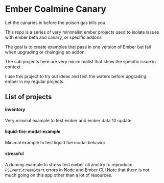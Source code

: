 Ember Coalmine Canary
=====================

Let the canaries in before the poison gas kills you. 

This repo is a series of very minimalist ember projects used to isolate issues with ember beta and canary, or specific addons

The goal is to create examples that pass in one version of Ember but fail when upgrading or chainging an addon.

The sub projects here are very minimimalist that show the specific issue in context.

I use this project to try out ideas and test the waters before upgrading ember in my regular projects.

## List of projects

#### inventory

Very minimal example to test ember and ember data 10 update

#### liquid-fire-modal-example

Minimal example to test liquid fire modal behavior

#### stressful

A dummy example to stress test ember cli and try to reproduce `FSEventStreamStart` errors in Node and Ember CLI
Note that there is not much going on this app other than a lot of resources.
